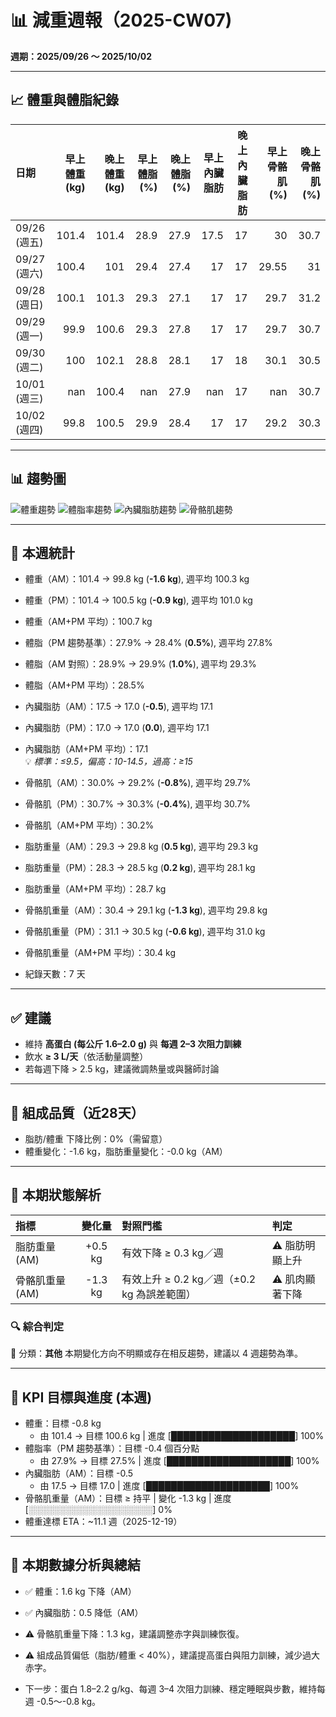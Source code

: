 # 📊 減重週報（2025-CW07)

**週期：2025/09/26 ～ 2025/10/02**  

---

## 📈 體重與體脂紀錄

| 日期         |   早上體重 (kg) |   晚上體重 (kg) |   早上體脂 (%) |   晚上體脂 (%) |   早上內臟脂肪 |   晚上內臟脂肪 |   早上骨骼肌 (%) |   晚上骨骼肌 (%) |
|:-------------|----------------:|----------------:|---------------:|---------------:|---------------:|---------------:|-----------------:|-----------------:|
| 09/26 (週五) |           101.4 |           101.4 |           28.9 |           27.9 |           17.5 |             17 |            30    |             30.7 |
| 09/27 (週六) |           100.4 |           101   |           29.4 |           27.4 |           17   |             17 |            29.55 |             31   |
| 09/28 (週日) |           100.1 |           101.3 |           29.3 |           27.1 |           17   |             17 |            29.7  |             31.2 |
| 09/29 (週一) |            99.9 |           100.6 |           29.3 |           27.8 |           17   |             17 |            29.7  |             30.7 |
| 09/30 (週二) |           100   |           102.1 |           28.8 |           28.1 |           17   |             18 |            30.1  |             30.5 |
| 10/01 (週三) |           nan   |           100.4 |          nan   |           27.9 |          nan   |             17 |           nan    |             30.7 |
| 10/02 (週四) |            99.8 |           100.5 |           29.9 |           28.4 |           17   |             17 |            29.2  |             30.3 |

---

## 📊 趨勢圖

![體重趨勢](2025-CW07_weight_trend.png)
![體脂率趨勢](2025-CW07_bodyfat_trend.png)
![內臟脂肪趨勢](2025-CW07_visceral_fat_trend.png)
![骨骼肌趨勢](2025-CW07_muscle_trend.png)

---

## 📌 本週統計

- 體重（AM）：101.4 → 99.8 kg  (**-1.6 kg**), 週平均 100.3 kg  
- 體重（PM）：101.4 → 100.5 kg  (**-0.9 kg**), 週平均 101.0 kg  
- 體重（AM+PM 平均）：100.7 kg  

- 體脂（PM 趨勢基準）：27.9% → 28.4%  (**0.5%**), 週平均 27.8%  
- 體脂（AM 對照）：28.9% → 29.9%  (**1.0%**), 週平均 29.3%  
- 體脂（AM+PM 平均）：28.5%  

- 內臟脂肪（AM）：17.5 → 17.0  (**-0.5**), 週平均 17.1  
- 內臟脂肪（PM）：17.0 → 17.0  (**0.0**), 週平均 17.1  
- 內臟脂肪（AM+PM 平均）：17.1  
  💡 *標準：≤9.5，偏高：10-14.5，過高：≥15*  

- 骨骼肌（AM）：30.0% → 29.2%  (**-0.8%**), 週平均 29.7%  
- 骨骼肌（PM）：30.7% → 30.3%  (**-0.4%**), 週平均 30.7%  
- 骨骼肌（AM+PM 平均）：30.2%  

- 脂肪重量（AM）：29.3 → 29.8 kg  (**0.5 kg**), 週平均 29.3 kg  
- 脂肪重量（PM）：28.3 → 28.5 kg  (**0.2 kg**), 週平均 28.1 kg  
- 脂肪重量（AM+PM 平均）：28.7 kg  

- 骨骼肌重量（AM）：30.4 → 29.1 kg  (**-1.3 kg**), 週平均 29.8 kg  
- 骨骼肌重量（PM）：31.1 → 30.5 kg  (**-0.6 kg**), 週平均 31.0 kg  
- 骨骼肌重量（AM+PM 平均）：30.4 kg  

- 紀錄天數：7 天

---

## ✅ 建議
- 維持 **高蛋白 (每公斤 1.6–2.0 g)** 與 **每週 2–3 次阻力訓練**  
- 飲水 **≥ 3 L/天**（依活動量調整）  
- 若每週下降 > 2.5 kg，建議微調熱量或與醫師討論  

---

## 🧪 組成品質（近28天）

- 脂肪/體重 下降比例：0%（需留意）  
- 體重變化：-1.6 kg，脂肪重量變化：-0.0 kg（AM）  

---


## 🧭 本期狀態解析

| 指標 | 變化量 | 對照門檻 | 判定 |
|:--|:--:|:--|:--|
| 脂肪重量 (AM) | +0.5 kg | 有效下降 ≥ 0.3 kg／週 | ⚠️ 脂肪明顯上升 |
| 骨骼肌重量 (AM) | -1.3 kg | 有效上升 ≥ 0.2 kg／週（±0.2 kg 為誤差範圍） | ⚠️ 肌肉顯著下降 |

### 🔍 綜合判定

🔵 分類：**其他**
本期變化方向不明顯或存在相反趨勢，建議以 4 週趨勢為準。


---

## 🎯 KPI 目標與進度 (本週)

- 體重：目標 -0.8 kg  
  - 由 101.4 → 目標 100.6 kg  | 進度 [████████████████████] 100%  
- 體脂率（PM 趨勢基準）：目標 -0.4 個百分點  
  - 由 27.9% → 目標 27.5%  | 進度 [████████████████████] 100%  
- 內臟脂肪（AM）：目標 -0.5  
  - 由 17.5 → 目標 17.0  | 進度 [████████████████████] 100%  
- 骨骼肌重量（AM）：目標 ≥ 持平  | 變化 -1.3 kg  | 進度 [░░░░░░░░░░░░░░░░░░░░] 0%  
- 體重達標 ETA：~11.1 週（2025-12-19）  

---

## 🧠 本期數據分析與總結

- ✅ 體重：1.6 kg 下降（AM）
- ✅ 內臟脂肪：0.5 降低（AM）
- ⚠️ 骨骼肌重量下降：1.3 kg，建議調整赤字與訓練恢復。
- ⚠️ 組成品質偏低（脂肪/體重 < 40%），建議提高蛋白與阻力訓練，減少過大赤字。

- 下一步：蛋白 1.8–2.2 g/kg、每週 3–4 次阻力訓練、穩定睡眠與步數，維持每週 -0.5～-0.8 kg。
